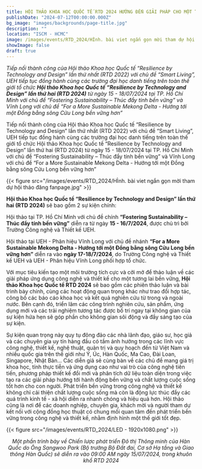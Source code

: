 ```yaml
---
title: HỘI THẢO KHOA HỌC QUỐC TẾ RTD 2024 HƯỚNG ĐẾN GIẢI PHÁP CHO MỘT TƯƠNG LAI BỀN VỮNG
publishDate: "2024-07-12T00:00:00.000Z"
bg_image: "images/backgrounds/page-title.jpg"
description: ""
location: "ISCM - HCMC"
image: /images/events/RTD_2024/HÌnh. bài viet ngắn gọn mời tham dự hội thảo đăng fanpage.jpg
showImage: false
draft: true
---
```


_Tiếp nối thành công của Hội thảo Khoa học Quốc tế “Resilience by Technology and Design” lần thứ nhất (RTD 2022) với chủ đề “Smart Living”, UEH tiếp tục đồng hành cùng các trường đại học danh tiếng trên toàn thế giới tổ chức **Hội thảo Khoa học Quốc tế “Resilience by Technology and Design” lần thứ hai (RTD 2024)** từ ngày 15 - 18/07/2024 tại TP. Hồ Chí Minh với chủ đề “Fostering Sustainability – Thúc đẩy tính bền vững” và Vĩnh Long với chủ đề “For a More Sustainable Mekong Delta - Hướng tới một Đồng bằng sông Cửu Long bền vững hơn”_

Tiếp nối thành công của Hội thảo Khoa học Quốc tế “Resilience by Technology and Design” lần thứ nhất (RTD 2022) với chủ đề “Smart Living”, UEH tiếp tục đồng hành cùng các trường đại học danh tiếng trên toàn thế giới tổ chức Hội thảo Khoa học Quốc tế “Resilience by Technology and Design” lần thứ hai (RTD 2024) từ ngày 15 - 18/07/2024 tại TP. Hồ Chí Minh với chủ đề “Fostering Sustainability – Thúc đẩy tính bền vững” và Vĩnh Long với chủ đề “For a More Sustainable Mekong Delta - Hướng tới một Đồng bằng sông Cửu Long bền vững hơn”

{{< figure src="/images/events/RTD_2024/HÌnh. bài viet ngắn gọn mời tham dự hội thảo đăng fanpage.jpg" >}}

**Hội thảo Khoa học Quốc tế “Resilience by Technology and Design” lần thứ hai (RTD 2024)** sẽ bao gồm 2 sự kiện chính:

Hội thảo tại TP. Hồ Chí Minh với chủ đề chính **“Fostering Sustainability – Thúc đẩy tính bền vững”** diễn ra từ ngày **15 - 16/7/2024**, được chủ trì bởi Trường Công nghệ và Thiết kế UEH.

Hội thảo tại UEH - Phân hiệu Vĩnh Long với chủ đề nhánh **“For a More Sustainable Mekong Delta - Hướng tới một Đồng bằng sông Cửu Long bền vững hơn”** diễn ra vào **ngày 17-18/7/2024**, do Trường Công nghệ và Thiết kế UEH và UEH - Phân hiệu Vĩnh Long phối hợp tổ chức.

Với mục tiêu kiến tạo một môi trường tích cực và cởi mở để thảo luận về các giải pháp ứng dụng công nghệ và thiết kế cho một tương lai bền vững, **Hội thảo Khoa học Quốc tế RTD 2024** sẽ bao gồm các phiên thảo luận và bài trình bày chính, cùng các hoạt động quan trọng khác như trao đổi hợp tác, công bố các báo cáo khoa học và kết quả nghiên cứu từ trong và ngoài nước. Bên cạnh đó, triển lãm các công trình nghiên cứu, sản phẩm, ứng dụng mới và các trải nghiệm tương tác được bố trí ngay tại không gian của sự kiện hứa hẹn sẽ góp phần cho không gian sôi động và đầy sáng tạo của sự kiện.

Sự kiện quan trọng này quy tụ đông đảo các nhà lãnh đạo, giáo sư, học giả và các chuyên gia uy tín hàng đầu có tầm ảnh hưởng trong các lĩnh vực công nghệ, thiết kế, nghệ thuật, quản trị và quy hoạch đến từ Việt Nam và nhiều quốc gia trên thế giới như Ý, Úc, Hàn Quốc, Ma Cao, Đài Loan, Singapore, Nhật Bản… Các diễn giả sẽ cùng bàn về các chủ đề mang giá trị khoa học, tính thực tiễn và ứng dụng cao như vai trò của công nghệ tiên tiến, phương pháp thiết kế đổi mới và phân tích dữ liệu toàn diện trong việc tạo ra các giải pháp hướng tới hành động bền vững và chất lượng cuộc sống tốt hơn cho con người. Phát triển bền vững trong công nghệ và thiết kế không chỉ cải thiện chất lượng cuộc sống mà còn là động lực thúc đẩy các quá trình kinh tế - xã hội diễn ra nhanh chóng và hiệu quả hơn. Hội thảo cũng là nơi để các doanh nghiệp, chuyên gia, khách mời và người tham dự kết nối với cộng đồng học thuật có chung mối quan tâm đến phát triển bền vững trong công nghệ và thiết kế, nhằm định hình một thế giới tốt đẹp.

{{< figure src="/images/events/RTD_2024/LED - 1920x1080.png" >}}

<p style="text-align: center; font-style: italic">Một phần trình bày về Chiến lược phát triển Đô thị Thông minh của Hàn Quốc do Ông Sangwoo Park (Bộ trưởng Bộ Đất đai, Cơ sở Hạ tầng và Giao thông Hàn Quốc) sẽ diễn ra vào 09:00 AM ngày 15/07/2024, trong khuôn khổ RTD 2024
</p>
